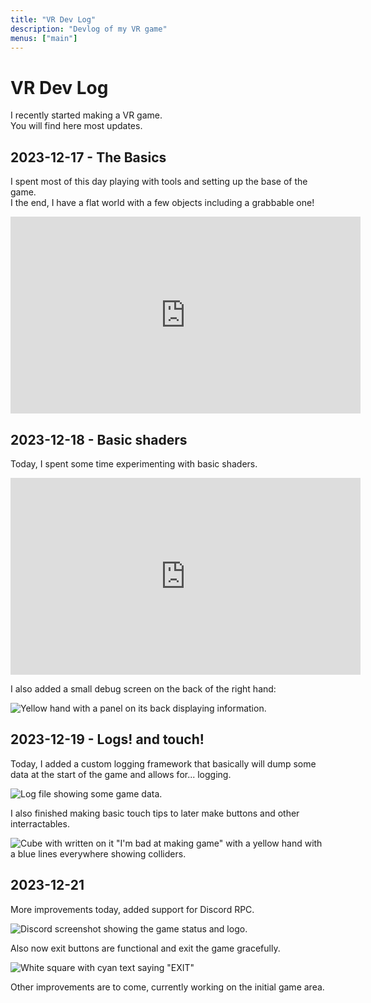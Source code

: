 ```yaml
---
title: "VR Dev Log"
description: "Devlog of my VR game"
menus: ["main"]
---
```


# VR Dev Log

I recently started making a VR game.  
You will find here most updates.

## 2023-12-17 - The Basics

I spent most of this day playing with tools and setting up the base of the game.  
I the end, I have a flat world with a few objects including a grabbable one!

<iframe title="2023-12-17 21-02-14 - Basic Movement + Grab test" width="560" height="315" src="https://v.j4.lc/videos/embed/a02eed15-44db-443a-9ba4-36ff6bdf27e1" frameborder="0" allowfullscreen="" sandbox="allow-same-origin allow-scripts allow-popups"></iframe>

## 2023-12-18 - Basic shaders

Today, I spent some time experimenting with basic shaders.

<iframe title="2023-12-18 02-08-43 - Basic Shaders test" width="560" height="315" src="https://v.j4.lc/videos/embed/e36e60f2-221d-4e45-aeda-ddf06401d4cb" frameborder="0" allowfullscreen="" sandbox="allow-same-origin allow-scripts allow-popups"></iframe>

I also added a small debug screen on the back of the right hand:

![Yellow hand with a panel on its back displaying information.](https://i.j4.lc/ShareX/2023/12/Godot_v4.2.1-stable_mono_win64_t7B0O05Q5L.png)

## 2023-12-19 - Logs! and touch!

Today, I added a custom logging framework that basically will dump some data at the start of the game and allows for... logging.

![Log file showing some game data.](https://i.j4.lc/ShareX/2023/12/Code_XnY2T70mAu.png)

I also finished making basic touch tips to later make buttons and other interractables.

![Cube with written on it "I'm bad at making game" with a yellow hand with a blue lines everywhere showing colliders.](https://i.j4.lc/ShareX/2023/12/Godot_v4.2.1-stable_mono_win64_QDMgN03jZB.png)


## 2023-12-21

More improvements today, added support for Discord RPC.

![Discord screenshot showing the game status and logo.](https://i.j4.lc/ShareX/2023/12/Discord_NfjHxKQ1VX.png)

Also now exit buttons are functional and exit the game gracefully.

![White square with cyan text saying "EXIT"](https://i.j4.lc/ShareX/2023/12/Godot_v4.2.1-stable_mono_win64_vGY5VcjHYi.png)

Other improvements are to come, currently working on the initial game area.
